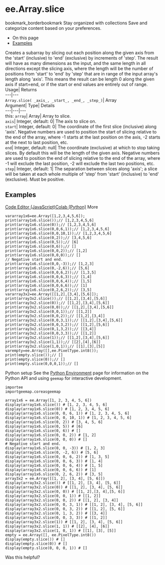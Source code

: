  
#  ee.Array.slice 
bookmark_borderbookmark Stay organized with collections  Save and categorize content based on your preferences.
  * On this page
  * [Examples](https://developers.google.com/earth-engine/apidocs/ee-array-slice#examples)


Creates a subarray by slicing out each position along the given axis from the 'start' (inclusive) to 'end' (exclusive) by increments of 'step'. The result will have as many dimensions as the input, and the same length in all directions except the slicing axis, where the length will be the number of positions from 'start' to 'end' by 'step' that are in range of the input array's length along 'axis'. This means the result can be length 0 along the given axis if start=end, or if the start or end values are entirely out of range. 
Usage| Returns  
---|---  
`Array.slice( _axis_, _start_, _end_, _step_)`| Array  
Argument| Type| Details  
---|---|---  
this: `array`| Array| Array to slice.  
`axis`| Integer, default: 0| The axis to slice on.  
`start`| Integer, default: 0| The coordinate of the first slice (inclusive) along 'axis'. Negative numbers are used to position the start of slicing relative to the end of the array, where -1 starts at the last position on the axis, -2 starts at the next to last position, etc.  
`end`| Integer, default: null| The coordinate (exclusive) at which to stop taking slices. By default this will be the length of the given axis. Negative numbers are used to position the end of slicing relative to the end of the array, where -1 will exclude the last position, -2 will exclude the last two positions, etc.  
`step`| Integer, default: 1| The separation between slices along 'axis'; a slice will be taken at each whole multiple of 'step' from 'start' (inclusive) to 'end' (exclusive). Must be positive.  
## Examples
[Code Editor (JavaScript)](https://developers.google.com/earth-engine/apidocs/ee-array-slice#code-editor-javascript-sample)[Colab (Python)](https://developers.google.com/earth-engine/apidocs/ee-array-slice#colab-python-sample) More
```
vararray1x6=ee.Array([1,2,3,4,5,6]);
print(array1x6.slice());// [1,2,3,4,5,6]
print(array1x6.slice(0));// [1,2,3,4,5,6]
print(array1x6.slice(0,0,6,1));// [1,2,3,4,5,6]
print(array1x6.slice(0,0,10,1));// [1,2,3,4,5,6]
print(array1x6.slice(0,2));// [3,4,5,6]
print(array1x6.slice(0,5));// [6]
print(array1x6.slice(0,6));// []
print(array1x6.slice(0,0,2));// [1,2]
print(array1x6.slice(0,0,0));// []
// Negative start and end.
print(array1x6.slice(0,0,-3));// [1,2,3]
print(array1x6.slice(0,-2,6));// [5,6]
print(array1x6.slice(0,0,6,2));// [1,3,5]
print(array1x6.slice(0,0,6,3));// [1,4]
print(array1x6.slice(0,0,6,4));// [1,5]
print(array1x6.slice(0,0,6,6));// [1]
print(array1x6.slice(0,2,6,2));// [3,5]
vararray3x2=ee.Array([[1,2],[3,4],[5,6]]);
print(array3x2.slice());// [[1,2],[3,4],[5,6]]
print(array3x2.slice(0));// [[1,2],[3,4],[5,6]]
print(array3x2.slice(0,0));// [[1,2],[3,4],[5,6]]
print(array3x2.slice(0,0,1));// [[1,2]]
print(array3x2.slice(0,0,2));// [[1,2],[3,4]]
print(array3x2.slice(0,0,3,1));// [[1,2],[3,4],[5,6]]
print(array3x2.slice(0,0,3,2));// [[1,2],[5,6]]
print(array3x2.slice(0,1,3,2));// [[3,4]]
print(array3x2.slice(0,0,3,3));// [[1,2]]
print(array3x2.slice(1));// [[1,2],[3,4],[5,6]]
print(array3x2.slice(1,1));// [[2],[4],[6]]
print(array3x2.slice(1,0,1));// [[1],[3],[5]]
varempty=ee.Array([],ee.PixelType.int8());
print(empty.slice());// []
print(empty.slice(0));// []
print(empty.slice(0,0,0,1));// []
```
Python setup
See the [ Python Environment](https://developers.google.com/earth-engine/guides/python_install) page for information on the Python API and using `geemap` for interactive development.
```
importee
importgeemap.coreasgeemap
```
```
array1x6 = ee.Array([1, 2, 3, 4, 5, 6])
display(array1x6.slice()) # [1, 2, 3, 4, 5, 6]
display(array1x6.slice(0)) # [1, 2, 3, 4, 5, 6]
display(array1x6.slice(0, 0, 6, 1)) # [1, 2, 3, 4, 5, 6]
display(array1x6.slice(0, 0, 10, 1)) # [1, 2, 3, 4, 5, 6]
display(array1x6.slice(0, 2)) # [3, 4, 5, 6]
display(array1x6.slice(0, 5)) # [6]
display(array1x6.slice(0, 6)) # []
display(array1x6.slice(0, 0, 2)) # [1, 2]
display(array1x6.slice(0, 0, 0)) # []
# Negative start and end.
display(array1x6.slice(0, 0, -3)) # [1, 2, 3]
display(array1x6.slice(0, -2, 6)) # [5, 6]
display(array1x6.slice(0, 0, 6, 2)) # [1, 3, 5]
display(array1x6.slice(0, 0, 6, 3)) # [1, 4]
display(array1x6.slice(0, 0, 6, 4)) # [1, 5]
display(array1x6.slice(0, 0, 6, 6)) # [1]
display(array1x6.slice(0, 2, 6, 2)) # [3, 5]
array3x2 = ee.Array([[1, 2], [3, 4], [5, 6]])
display(array3x2.slice()) # [[1, 2], [3, 4], [5, 6]]
display(array3x2.slice(0)) # [[1, 2], [3, 4], [5, 6]]
display(array3x2.slice(0, 0)) # [[1, 2],[3, 4],[5, 6]]
display(array3x2.slice(0, 0, 1)) # [[1, 2]]
display(array3x2.slice(0, 0, 2)) # [[1, 2], [3, 4]]
display(array3x2.slice(0, 0, 3, 1)) # [[1, 2], [3, 4], [5, 6]]
display(array3x2.slice(0, 0, 3, 2)) # [[1, 2], [5, 6]]
display(array3x2.slice(0, 1, 3, 2)) # [[3, 4]]
display(array3x2.slice(0, 0, 3, 3)) # [[1, 2]]
display(array3x2.slice(1)) # [[1, 2], [3, 4], [5, 6]]
display(array3x2.slice(1, 1)) # [[2], [4], [6]]
display(array3x2.slice(1, 0, 1)) # [[1], [3], [5]]
empty = ee.Array([], ee.PixelType.int8())
display(empty.slice()) # []
display(empty.slice(0)) # []
display(empty.slice(0, 0, 0, 1)) # []
```

Was this helpful?
